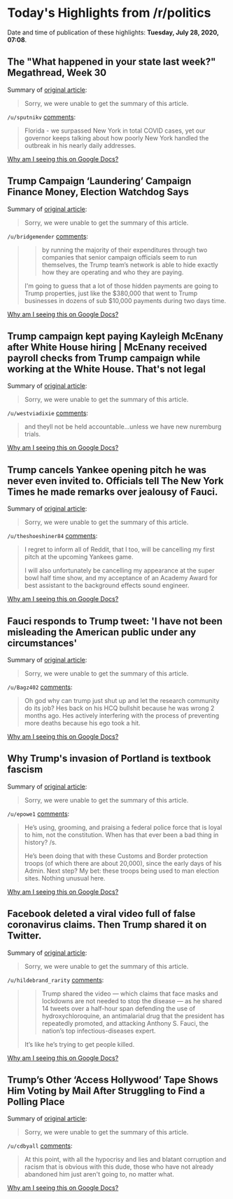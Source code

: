 # Today's Highlights from /r/politics

Date and time of publication of these highlights: **Tuesday, July 28, 2020, 07:08**.

## The "What happened in your state last week?" Megathread, Week 30

Summary of [original article](https://www.reddit.com/r/politics/comments/hyv3rt/the_what_happened_in_your_state_last_week/):

> Sorry, we were unable to get the summary of this article.

`/u/sputnikv` [comments](https://www.reddit.com/r/politics/comments/hyv3rt/the_what_happened_in_your_state_last_week/):

> Florida - we surpassed New York in total COVID cases, yet our governor keeps talking about how poorly New York handled the outbreak in his nearly daily addresses.

[Why am I seeing this on Google Docs?](https://docs.google.com/document/d/1Dc6We63vOXIZsc0op-Bt4abqkYjXzOigalQqFxmvvbM/edit?usp=sharing)

## Trump Campaign ‘Laundering’ Campaign Finance Money, Election Watchdog Says

Summary of [original article](https://www.vice.com/en_us/article/z3ewny/trump-campaign-laundering-campaign-finance-money-election-watchdog-says):

> Sorry, we were unable to get the summary of this article.

`/u/bridgemender` [comments](https://www.reddit.com/r/politics/comments/hzd143/trump_campaign_laundering_campaign_finance_money/):

> >by running the majority of their expenditures through two companies that senior campaign officials seem to run themselves, the Trump team’s network is able to hide exactly how they are operating and who they are paying.
> 
> I'm going to guess that a lot of those hidden payments are going to Trump properties, just like the $380,000 that went to Trump businesses in dozens of sub $10,000 payments during two days time.

[Why am I seeing this on Google Docs?](https://docs.google.com/document/d/1Dc6We63vOXIZsc0op-Bt4abqkYjXzOigalQqFxmvvbM/edit?usp=sharing)

## Trump campaign kept paying Kayleigh McEnany after White House hiring | McEnany received payroll checks from Trump campaign while working at the White House. That's not legal

Summary of [original article](https://www.salon.com/2020/07/27/exclusive-trump-campaign-kept-paying-kayleigh-mcenany-after-white-house-hiring/?fbclid=IwAR2jy4QFMiUO-PG5Z8glAk-uI_2Ql6r2T9m7xYI0ATz1Hz0RprbRSEfB80A):

> Sorry, we were unable to get the summary of this article.

`/u/westviadixie` [comments](https://www.reddit.com/r/politics/comments/hz91el/trump_campaign_kept_paying_kayleigh_mcenany_after/):

> and theyll not be held accountable...unless we have new nuremburg trials.

[Why am I seeing this on Google Docs?](https://docs.google.com/document/d/1Dc6We63vOXIZsc0op-Bt4abqkYjXzOigalQqFxmvvbM/edit?usp=sharing)

## Trump cancels Yankee opening pitch he was never even invited to. Officials tell The New York Times he made remarks over jealousy of Fauci.

Summary of [original article](https://www.businessinsider.com/trump-cancels-yankee-pitch-he-never-even-invited-to-nyt-2020-7):

> Sorry, we were unable to get the summary of this article.

`/u/theshoeshiner84` [comments](https://www.reddit.com/r/politics/comments/hz72k3/trump_cancels_yankee_opening_pitch_he_was_never/):

> I regret to inform all of Reddit, that I too, will be cancelling my first pitch at the upcoming Yankees game.
> 
> I will also unfortunately be cancelling my appearance at the super bowl half time show, and my acceptance of an Academy Award for best assistant to the background effects sound engineer.

[Why am I seeing this on Google Docs?](https://docs.google.com/document/d/1Dc6We63vOXIZsc0op-Bt4abqkYjXzOigalQqFxmvvbM/edit?usp=sharing)

## Fauci responds to Trump tweet: 'I have not been misleading the American public under any circumstances'

Summary of [original article](https://thehill.com/policy/healthcare/509310-fauci-i-have-not-been-misleading-the-american-public-under-any):

> Sorry, we were unable to get the summary of this article.

`/u/Bagz402` [comments](https://www.reddit.com/r/politics/comments/hzd9nc/fauci_responds_to_trump_tweet_i_have_not_been/):

> Oh god why can trump just shut up and let the research community do its job? Hes back on his HCQ bullshit because he was wrong 2 months ago. Hes actively interfering with the process of preventing more deaths because his ego took a hit.

[Why am I seeing this on Google Docs?](https://docs.google.com/document/d/1Dc6We63vOXIZsc0op-Bt4abqkYjXzOigalQqFxmvvbM/edit?usp=sharing)

## Why Trump's invasion of Portland is textbook fascism

Summary of [original article](https://theweek.com/articles/927661/why-trumps-invasion-portland-textbook-fascism):

> Sorry, we were unable to get the summary of this article.

`/u/epowe1` [comments](https://www.reddit.com/r/politics/comments/hzc4il/why_trumps_invasion_of_portland_is_textbook/):

> He’s using, grooming, and praising a federal police force that is loyal to him, not the constitution.  When has that ever been a bad thing in history? /s.
> 
> He’s been doing that with these Customs and Border protection troops (of which there are about 20,000), since the early days of his Admin.  Next step?  My bet: these troops being used to man election sites.  Nothing unusual here.

[Why am I seeing this on Google Docs?](https://docs.google.com/document/d/1Dc6We63vOXIZsc0op-Bt4abqkYjXzOigalQqFxmvvbM/edit?usp=sharing)

## Facebook deleted a viral video full of false coronavirus claims. Then Trump shared it on Twitter.

Summary of [original article](https://www.washingtonpost.com/nation/2020/07/28/trump-coronavirus-misinformation-twitter/?utm_source=twitter&utm_campaign=wp_main&utm_medium=social):

> Sorry, we were unable to get the summary of this article.

`/u/hildebrand_rarity` [comments](https://www.reddit.com/r/politics/comments/hzd2eg/facebook_deleted_a_viral_video_full_of_false/):

> >	Trump shared the video — which claims that face masks and lockdowns are not needed to stop the disease — as he shared 14 tweets over a half-hour span defending the use of hydroxychloroquine, an antimalarial drug that the president has repeatedly promoted, and attacking Anthony S. Fauci, the nation’s top infectious-diseases expert.
> 
> It’s like he’s trying to get people killed.

[Why am I seeing this on Google Docs?](https://docs.google.com/document/d/1Dc6We63vOXIZsc0op-Bt4abqkYjXzOigalQqFxmvvbM/edit?usp=sharing)

## Trump’s Other ‘Access Hollywood’ Tape Shows Him Voting by Mail After Struggling to Find a Polling Place

Summary of [original article](https://lawandcrime.com/high-profile/trumps-other-access-hollywood-tape-shows-him-voting-by-mail-after-struggling-to-find-a-polling-place-watch/):

> Sorry, we were unable to get the summary of this article.

`/u/cdbyall` [comments](https://www.reddit.com/r/politics/comments/hz6px3/trumps_other_access_hollywood_tape_shows_him/):

> At this point, with all the hypocrisy and lies and blatant corruption and racism that is obvious with this dude, those who have not already abandoned him just aren't going to, no matter what.

[Why am I seeing this on Google Docs?](https://docs.google.com/document/d/1Dc6We63vOXIZsc0op-Bt4abqkYjXzOigalQqFxmvvbM/edit?usp=sharing)

